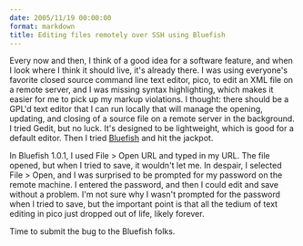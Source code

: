 ```yaml
---
date: 2005/11/19 00:00:00
format: markdown
title: Editing files remotely over SSH using Bluefish
---
```

Every now and then, I think of a good idea for a software feature, and when I look where I think it should live, it's already there. I was using everyone's favorite closed source command line text editor, pico, to edit an XML file on a remote server, and I was missing syntax highlighting, which makes it easier for me to pick up my markup violations. I thought: there should be a GPL'd text editor that I can run locally that will manage the opening, updating, and closing of a source file on a remote server in the background. I tried Gedit, but no luck. It's designed to be lightweight, which is good for a default editor. Then I tried <a href="http://bluefish.openoffice.nl">Bluefish</a> and hit the jackpot. 

In Bluefish 1.0.1, I used File &gt; Open URL and typed in my URL. The file opened, but when I tried to save, it wouldn't let me. In despair, I selected File &gt; Open, and I was surprised to be prompted for my password on the remote machine. I entered the password, and then I could edit and save without a problem. I'm not sure why I wasn't prompted for the password when I tried to save, but the important point is that all the tedium of text editing in pico just dropped out of life, likely forever.

Time to submit the bug to the Bluefish folks.
